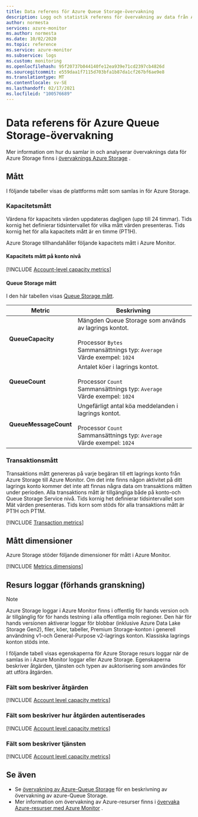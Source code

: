 ```yaml
---
title: Data referens för Azure Queue Storage-övervakning
description: Logg och statistik referens för övervakning av data från Azure Queue Storage.
author: normesta
services: azure-monitor
ms.author: normesta
ms.date: 10/02/2020
ms.topic: reference
ms.service: azure-monitor
ms.subservice: logs
ms.custom: monitoring
ms.openlocfilehash: 95f20737b044140fe12ea939e71cd2397cb4826d
ms.sourcegitcommit: e559daa1f7115d703bfa1b87da1cf267bf6ae9e8
ms.translationtype: MT
ms.contentlocale: sv-SE
ms.lasthandoff: 02/17/2021
ms.locfileid: "100576689"
---
```

# <a name="azure-queue-storage-monitoring-data-reference"></a>Data referens för Azure Queue Storage-övervakning

Mer information om hur du samlar in och analyserar övervaknings data för Azure Storage finns i [övervaknings Azure Storage](monitor-queue-storage.md) .

## <a name="metrics"></a>Mått

I följande tabeller visas de plattforms mått som samlas in för Azure Storage.

### <a name="capacity-metrics"></a>Kapacitetsmått

Värdena för kapacitets värden uppdateras dagligen (upp till 24 timmar). Tids kornig het definierar tidsintervallet för vilka mått värden presenteras. Tids kornig het för alla kapacitets mått är en timme (PT1H).

Azure Storage tillhandahåller följande kapacitets mått i Azure Monitor.

#### <a name="account-level-capacity-metrics"></a>Kapacitets mått på konto nivå

[!INCLUDE [Account-level capacity metrics](../../../includes/azure-storage-account-capacity-metrics.md)]

#### <a name="queue-storage-metrics"></a>Queue Storage mått

I den här tabellen visas [Queue Storage mått](../../azure-monitor/essentials/metrics-supported.md#microsoftstoragestorageaccountsqueueservices).

| Metric | Beskrivning |
| ------------------- | ----------------- |
| **QueueCapacity** | Mängden Queue Storage som används av lagrings kontot. <br><br> Processor `Bytes` <br> Sammansättnings typ: `Average` <br> Värde exempel: `1024` |
| **QueueCount** | Antalet köer i lagrings kontot. <br><br> Processor `Count` <br> Sammansättnings typ: `Average` <br> Värde exempel: `1024` |
| **QueueMessageCount** | Ungefärligt antal köa meddelanden i lagrings kontot. <br><br> Processor `Count` <br> Sammansättnings typ: `Average` <br> Värde exempel: `1024` |

### <a name="transaction-metrics"></a>Transaktionsmått

Transaktions mått genereras på varje begäran till ett lagrings konto från Azure Storage till Azure Monitor. Om det inte finns någon aktivitet på ditt lagrings konto kommer det inte att finnas några data om transaktions måtten under perioden. Alla transaktions mått är tillgängliga både på konto-och Queue Storage Service nivå. Tids kornig het definierar tidsintervallet som Mät värden presenteras. Tids korn som stöds för alla transaktions mått är PT1H och PT1M.

[!INCLUDE [Transaction metrics](../../../includes/azure-storage-account-transaction-metrics.md)]

<a id="metrics-dimensions"></a>

## <a name="metrics-dimensions"></a>Mått dimensioner

Azure Storage stöder följande dimensioner för mått i Azure Monitor.

[!INCLUDE [Metrics dimensions](../../../includes/azure-storage-account-metrics-dimensions.md)]

## <a name="resource-logs-preview"></a>Resurs loggar (förhands granskning)

> [!NOTE]
> Azure Storage loggar i Azure Monitor finns i offentlig för hands version och är tillgänglig för för hands testning i alla offentliga moln regioner. Den här för hands versionen aktiverar loggar för blobbar (inklusive Azure Data Lake Storage Gen2), filer, köer, tabeller, Premium Storage-konton i generell användning v1-och General-Purpose v2-lagrings konton. Klassiska lagrings konton stöds inte.

I följande tabell visas egenskaperna för Azure Storage resurs loggar när de samlas in i Azure Monitor loggar eller Azure Storage. Egenskaperna beskriver åtgärden, tjänsten och typen av auktorisering som användes för att utföra åtgärden.

### <a name="fields-that-describe-the-operation"></a>Fält som beskriver åtgärden

[!INCLUDE [Account level capacity metrics](../../../includes/azure-storage-logs-properties-operation.md)]

### <a name="fields-that-describe-how-the-operation-was-authenticated"></a>Fält som beskriver hur åtgärden autentiserades

[!INCLUDE [Account level capacity metrics](../../../includes/azure-storage-logs-properties-authentication.md)]

### <a name="fields-that-describe-the-service"></a>Fält som beskriver tjänsten

[!INCLUDE [Account level capacity metrics](../../../includes/azure-storage-logs-properties-service.md)]

## <a name="see-also"></a>Se även

- Se [övervakning av Azure-Queue Storage](monitor-queue-storage.md) för en beskrivning av övervakning av azure-Queue Storage.
- Mer information om övervakning av Azure-resurser finns i [övervaka Azure-resurser med Azure Monitor](../../azure-monitor/essentials/monitor-azure-resource.md) .
